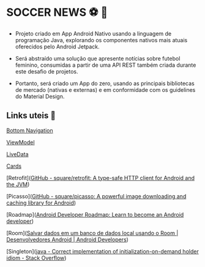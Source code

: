 # SOCCER NEWS :soccer: :woman: #



* Projeto criado em App Android Nativo usando a linguagem de programação Java, explorando os componentes nativos mais atuais oferecidos pelo Android Jetpack.

* Será abstraído uma solução que apresente notícias sobre futebol feminino, consumidas a partir de uma API REST também criada durante este desafio de projetos.

* Portanto, será criado um App do zero, usando as principais bibliotecas de mercado (nativas e externas) e em conformidade com os guidelines do Material Design.



## Links uteis :link: ##

[Bottom Navigation](https://material.io/components/bottom-navigation)

[ViewModel](https://developer.android.com/topic/libraries/architecture/viewmodel?hl=pt-br)

[LiveData](https://developer.android.com/topic/libraries/architecture/livedata?hl=pt-br)

[Cards](https://material.io/components/cards)

[Retrofit]([GitHub - square/retrofit: A type-safe HTTP client for Android and the JVM](https://github.com/square/retrofit))

[Picasso]([GitHub - square/picasso: A powerful image downloading and caching library for Android](https://github.com/square/picasso))

[Roadmap]([Android Developer Roadmap: Learn to become an Android developer](https://roadmap.sh/android))

[Room]([Salvar dados em um banco de dados local usando o Room  | Desenvolvedores Android  | Android Developers](https://developer.android.com/training/data-storage/room))

[Singleton]([java - Correct implementation of initialization-on-demand holder idiom - Stack Overflow](https://stackoverflow.com/questions/21604243/correct-implementation-of-initialization-on-demand-holder-idiom))

